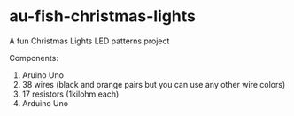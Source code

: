 # au-fish-christmas-lights
A fun Christmas Lights LED patterns project

Components:

1. Aruino Uno
2. 38 wires (black and orange pairs but you can use any other wire colors) 
3. 17 resistors (1kilohm each)
4. Arduino Uno